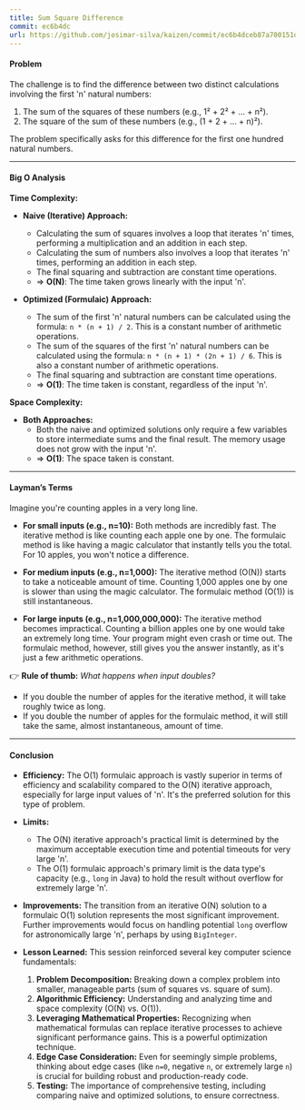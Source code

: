 ```yaml
---
title: Sum Square Difference
commit: ec6b4dc
url: https://github.com/josimar-silva/kaizen/commit/ec6b4dceb87a700151dd22a55bb44731fdc26c09
---
```


#### Problem
The challenge is to find the difference between two distinct calculations involving the first 'n' natural numbers:
1.  The sum of the squares of these numbers (e.g., 1² + 2² + ... + n²).
2.  The square of the sum of these numbers (e.g., (1 + 2 + ... + n)²).

The problem specifically asks for this difference for the first one hundred natural numbers.

---

#### Big O Analysis

**Time Complexity:**

-   **Naive (Iterative) Approach:**
    -   Calculating the sum of squares involves a loop that iterates 'n' times, performing a multiplication and an addition in each step.
    -   Calculating the sum of numbers also involves a loop that iterates 'n' times, performing an addition in each step.
    -   The final squaring and subtraction are constant time operations.
    -   ⇒ **O(N)**: The time taken grows linearly with the input 'n'.

-   **Optimized (Formulaic) Approach:**
    -   The sum of the first 'n' natural numbers can be calculated using the formula: `n * (n + 1) / 2`. This is a constant number of arithmetic operations.
    -   The sum of the squares of the first 'n' natural numbers can be calculated using the formula: `n * (n + 1) * (2n + 1) / 6`. This is also a constant number of arithmetic operations.
    -   The final squaring and subtraction are constant time operations.
    -   ⇒ **O(1)**: The time taken is constant, regardless of the input 'n'.

**Space Complexity:**

-   **Both Approaches:**
    -   Both the naive and optimized solutions only require a few variables to store intermediate sums and the final result. The memory usage does not grow with the input 'n'.
    -   ⇒ **O(1)**: The space taken is constant.

---

#### Layman’s Terms

Imagine you're counting apples in a very long line.

-   **For small inputs (e.g., n=10):** Both methods are incredibly fast. The iterative method is like counting each apple one by one. The formulaic method is like having a magic calculator that instantly tells you the total. For 10 apples, you won't notice a difference.

-   **For medium inputs (e.g., n=1,000):** The iterative method (O(N)) starts to take a noticeable amount of time. Counting 1,000 apples one by one is slower than using the magic calculator. The formulaic method (O(1)) is still instantaneous.

-   **For large inputs (e.g., n=1,000,000,000):** The iterative method becomes impractical. Counting a billion apples one by one would take an extremely long time. Your program might even crash or time out. The formulaic method, however, still gives you the answer instantly, as it's just a few arithmetic operations.

👉 **Rule of thumb:** *What happens when input doubles?*
-   If you double the number of apples for the iterative method, it will take roughly twice as long.
-   If you double the number of apples for the formulaic method, it will still take the same, almost instantaneous, amount of time.

---

#### Conclusion

-   **Efficiency:** The O(1) formulaic approach is vastly superior in terms of efficiency and scalability compared to the O(N) iterative approach, especially for large input values of 'n'. It's the preferred solution for this type of problem.

-   **Limits:**
    -   The O(N) iterative approach's practical limit is determined by the maximum acceptable execution time and potential timeouts for very large 'n'.
    -   The O(1) formulaic approach's primary limit is the data type's capacity (e.g., `long` in Java) to hold the result without overflow for extremely large 'n'.

-   **Improvements:** The transition from an iterative O(N) solution to a formulaic O(1) solution represents the most significant improvement. Further improvements would focus on handling potential `long` overflow for astronomically large 'n', perhaps by using `BigInteger`.

-   **Lesson Learned:** This session reinforced several key computer science fundamentals:
    1.  **Problem Decomposition:** Breaking down a complex problem into smaller, manageable parts (sum of squares vs. square of sum).
    2.  **Algorithmic Efficiency:** Understanding and analyzing time and space complexity (O(N) vs. O(1)).
    3.  **Leveraging Mathematical Properties:** Recognizing when mathematical formulas can replace iterative processes to achieve significant performance gains. This is a powerful optimization technique.
    4.  **Edge Case Consideration:** Even for seemingly simple problems, thinking about edge cases (like `n=0`, negative `n`, or extremely large `n`) is crucial for building robust and production-ready code.
    5.  **Testing:** The importance of comprehensive testing, including comparing naive and optimized solutions, to ensure correctness.
